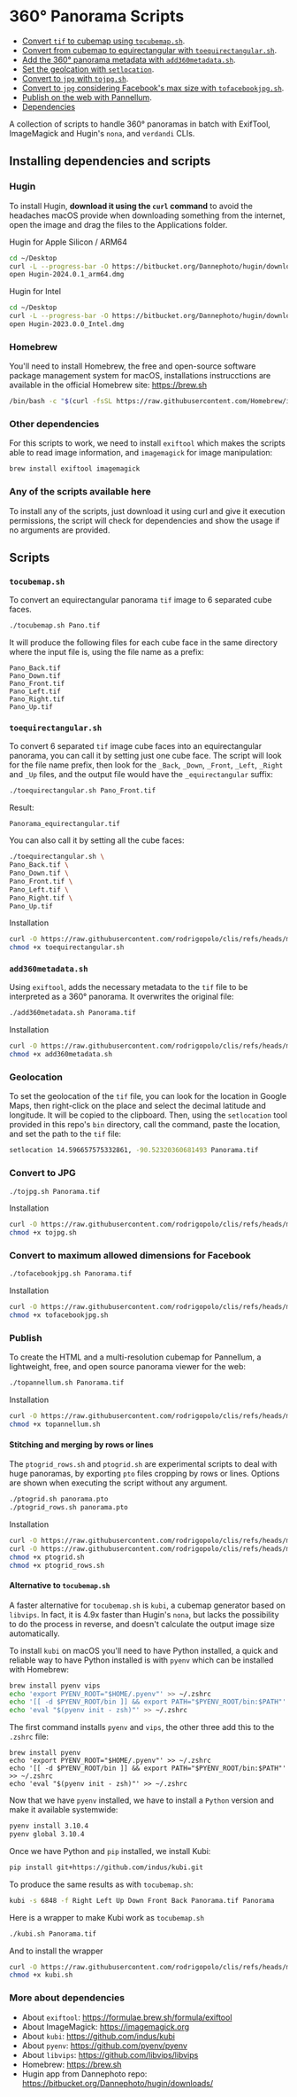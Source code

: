 # 360° Panorama Scripts

* [Convert `tif` to cubemap using `tocubemap.sh`](#tocubemapsh).
* [Convert from cubemap to equirectangular with `toequirectangular.sh`](#toequirectangularsh).
* [Add the 360° panorama metadata with `add360metadata.sh`](#add360metadatash).
* [Set the geolcation with `setlocation`](#geolocation).
* [Convert to `jpg` with `tojpg.sh`](#convert-to-jpg).
* [Convert to `jpg` considering Facebook's max size with `tofacebookjpg.sh`](#convert-to-maximum-allowed-dimensions-for-facebook).
* [Publish on the web with Pannellum](#publish).
* [Dependencies](#dependencies)

A collection of scripts to handle 360° panoramas in batch with ExifTool,
ImageMagick and Hugin's `nona`, and `verdandi` CLIs.

## Installing dependencies and scripts

### Hugin
To install Hugin, **download it using the `curl` command** to avoid the
headaches macOS provide when downloading something from the internet, open the
image and drag the files to the Applications folder.

Hugin for Apple Silicon / ARM64
```sh
cd ~/Desktop
curl -L --progress-bar -O https://bitbucket.org/Dannephoto/hugin/downloads/Hugin-2024.0.1_arm64.dmg
open Hugin-2024.0.1_arm64.dmg
```

Hugin for Intel
```sh
cd ~/Desktop
curl -L --progress-bar -O https://bitbucket.org/Dannephoto/hugin/downloads/Hugin-2023.0.0_Intel.dmg
open Hugin-2023.0.0_Intel.dmg
```

### Homebrew
You'll need to install Homebrew, the free and open-source software package
management system for macOS, installations instrucctions are available in the
official Homebrew site: https://brew.sh

```sh
/bin/bash -c "$(curl -fsSL https://raw.githubusercontent.com/Homebrew/install/HEAD/install.sh)"
```

### Other dependencies
For this scripts to work, we need to install `exiftool` which makes the scripts
able to read image information, and `imagemagick` for image manipulation:
```sh
brew install exiftool imagemagick
```

### Any of the scripts available here
To install any of the scripts, just download it using curl and give it execution
permissions, the script will check for dependencies and show the usage if no
arguments are provided.

## Scripts

### `tocubemap.sh`

To convert an equirectangular panorama `tif` image to 6 separated cube
faces.
```sh
./tocubemap.sh Pano.tif
```

It will produce the following files for each cube face in the same directory
where the input file is, using the file name as a prefix:
```
Pano_Back.tif
Pano_Down.tif
Pano_Front.tif
Pano_Left.tif
Pano_Right.tif
Pano_Up.tif
```

### `toequirectangular.sh`

To convert 6 separated `tif` image cube faces into an equirectangular panorama,
you can call it by setting just one cube face. The script will look for the file
name prefix, then look for the `_Back`, `_Down`, `_Front`, `_Left`, `_Right`
and `_Up` files, and the output file would have the `_equirectangular` suffix:
```sh
./toequirectangular.sh Pano_Front.tif
```

Result:
```
Panorama_equirectangular.tif
```

You can also call it by setting all the cube faces:
```sh
./toequirectangular.sh \
Pano_Back.tif \
Pano_Down.tif \
Pano_Front.tif \
Pano_Left.tif \
Pano_Right.tif \
Pano_Up.tif
```

Installation
```sh
curl -O https://raw.githubusercontent.com/rodrigopolo/clis/refs/heads/main/360/toequirectangular.sh
chmod +x toequirectangular.sh
```

### `add360metadata.sh`
Using `exiftool`, adds the necessary metadata to the `tif` file to be
interpreted as a 360° panorama. It overwrites the original file:
```sh
./add360metadata.sh Panorama.tif
```

Installation
```sh
curl -O https://raw.githubusercontent.com/rodrigopolo/clis/refs/heads/main/360/add360metadata.sh
chmod +x add360metadata.sh
```

### Geolocation
To set the geolocation of the `tif` file, you can look for the location in
Google Maps, then right-click on the place and select the decimal latitude
and longitude. It will be copied to the clipboard. Then, using the `setlocation`
tool provided in this repo's `bin` directory, call the command, paste the
location, and set the path to the `tif` file:
```sh
setlocation 14.596657575332861, -90.52320360681493 Panorama.tif
```

### Convert to JPG
```sh
./tojpg.sh Panorama.tif
```

Installation
```sh
curl -O https://raw.githubusercontent.com/rodrigopolo/clis/refs/heads/main/360/tojpg.sh
chmod +x tojpg.sh
```

### Convert to maximum allowed dimensions for Facebook
```sh
./tofacebookjpg.sh Panorama.tif
```

Installation
```sh
curl -O https://raw.githubusercontent.com/rodrigopolo/clis/refs/heads/main/360/tofacebookjpg.sh
chmod +x tofacebookjpg.sh
```

### Publish
To create the HTML and a multi-resolution cubemap for Pannellum, a lightweight,
free, and open source panorama viewer for the web:
```sh
./topannellum.sh Panorama.tif
```

Installation
```sh
curl -O https://raw.githubusercontent.com/rodrigopolo/clis/refs/heads/main/360/topannellum.sh
chmod +x topannellum.sh
```

#### Stitching and merging by rows or lines
The `ptogrid_rows.sh` and `ptogrid.sh` are experimental scripts to deal with
huge panoramas, by exporting `pto` files cropping by rows or lines. Options are
shown when executing the script without any argument.
```sh
./ptogrid.sh panorama.pto
./ptogrid_rows.sh panorama.pto
```

Installation
```sh
curl -O https://raw.githubusercontent.com/rodrigopolo/clis/refs/heads/main/360/ptogrid.sh
curl -O https://raw.githubusercontent.com/rodrigopolo/clis/refs/heads/main/360/ptogrid_rows.sh
chmod +x ptogrid.sh
chmod +x ptogrid_rows.sh
```

#### Alternative to `tocubemap.sh`
A faster alternative for `tocubemap.sh` is `kubi`, a cubemap generator based on
`libvips`. In fact, it is 4.9x faster than Hugin's `nona`, but lacks the
possibility to do the process in reverse, and doesn't calculate the output image
size automatically.

To install `kubi` on macOS you'll need to have Python installed, a quick and
reliable way to have Python installed is with `pyenv` which can be installed
with Homebrew:

```sh
brew install pyenv vips
echo 'export PYENV_ROOT="$HOME/.pyenv"' >> ~/.zshrc
echo '[[ -d $PYENV_ROOT/bin ]] && export PATH="$PYENV_ROOT/bin:$PATH"' >> ~/.zshrc
echo 'eval "$(pyenv init - zsh)"' >> ~/.zshrc
```

The first command installs `pyenv` and `vips`, the other three add this to the
`.zshrc` file:
```
brew install pyenv
echo 'export PYENV_ROOT="$HOME/.pyenv"' >> ~/.zshrc
echo '[[ -d $PYENV_ROOT/bin ]] && export PATH="$PYENV_ROOT/bin:$PATH"' >> ~/.zshrc
echo 'eval "$(pyenv init - zsh)"' >> ~/.zshrc
```

Now that we have `pyenv` installed, we have to install a `Python` version and
make it available systemwide:
```sh
pyenv install 3.10.4
pyenv global 3.10.4
```

Once we have Python and `pip` installed, we install Kubi:
```sh
pip install git+https://github.com/indus/kubi.git
```

To produce the same results as with `tocubemap.sh`:
```sh
kubi -s 6848 -f Right Left Up Down Front Back Panorama.tif Panorama
```

Here is a wrapper to make Kubi work as `tocubemap.sh`
```sh
./kubi.sh Panorama.tif
```

And to install the wrapper
```sh
curl -O https://raw.githubusercontent.com/rodrigopolo/clis/refs/heads/main/360/kubi.sh
chmod +x kubi.sh
```

### More about dependencies
* About `exiftool`: https://formulae.brew.sh/formula/exiftool
* About ImageMagick: https://imagemagick.org
* About `kubi`: https://github.com/indus/kubi
* About `pyenv`: https://github.com/pyenv/pyenv
* About `libvips`: https://github.com/libvips/libvips
* Homebrew: https://brew.sh
* Hugin app from Dannephoto repo: https://bitbucket.org/Dannephoto/hugin/downloads/
